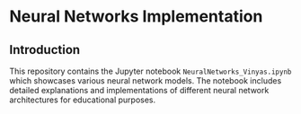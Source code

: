 # Neural Networks Implementation

## Introduction
This repository contains the Jupyter notebook `NeuralNetworks_Vinyas.ipynb` which showcases various neural network models. The notebook includes detailed explanations and implementations of different neural network architectures for educational purposes.



